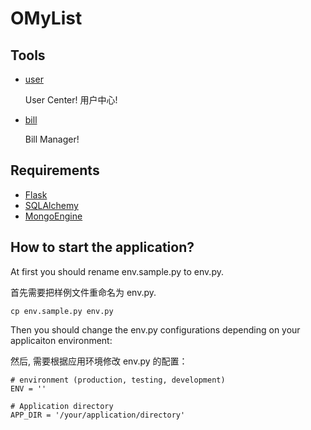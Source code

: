 # OMyList

## Tools
* [user]()

	User Center!
    用户中心!

* [bill]()

	Bill Manager!

## Requirements
* [Flask](http://flask.pocoo.org/)
* [SQLAlchemy]()
* [MongoEngine]()

## How to start the application?

At first you should rename env.sample.py to env.py.

首先需要把样例文件重命名为 env.py.


```
cp env.sample.py env.py
```

Then you should change the env.py configurations depending on your applicaiton environment:

然后, 需要根据应用环境修改 env.py 的配置：

```
# environment (production, testing, development)
ENV = ''

# Application directory
APP_DIR = '/your/application/directory'
```
